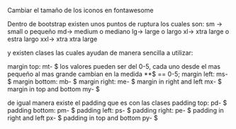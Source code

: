 Cambiar el tamaño de los iconos en fontawesome

<i class="fa fa-bars fa-xs"></i>
<i class="fa fa-bars fa-sm"></i>
<i class="fa fa-bars fa-lg"></i>
<i class="fa fa-bars fa-2x"></i>
<i class="fa fa-bars fa-3x"></i>
<i class="fa fa-bars fa-4x"></i>
<i class="fa fa-bars fa-5x"></i>
<i class="fa fa-bars fa-10x"></i>

Dentro de bootstrap existen unos puntos de ruptura los cuales son: 
sm -> small o pequeño
md-> medium o mediano
lg-> large o largo
xl-> xtra large o estra largo
xxl-> xtra xtra large

y existen clases las cuales ayudan de manera sencilla a utilizar:

margin top: mt- $
los valores pueden ser del 0-5, cada uno desde el mas pequeño al mas grande cambian en la medida
**$ == 0-5;
margin left: ms- $
margin bottom: mb- $
margin right: me- $
margin in right and left mx- $
margin in top and bottom my- $

de igual manera existe el padding que es con las clases
padding top: pd- $
padding bottom: pm- $
padding left: ps- $
padding right: pe- $
padding in right and left px- $
padding in top and bottom py- $


